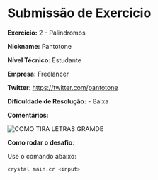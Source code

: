 # Submissão de Exercicio

**Exercicio:** 2 - Palindromos

**Nickname:** Pantotone

**Nível Técnico:** Estudante

**Empresa:** Freelancer

**Twitter**: https://twitter.com/pantotone

**Dificuldade de Resolução:** - Baixa

**Comentários:** 

![COMO TIRA LETRAS GRAMDE](https://i.imgur.com/vDCJOzS.jpg)

**Como rodar o desafio**: 

Use o comando abaixo: 
```bash
crystal main.cr <input>
```